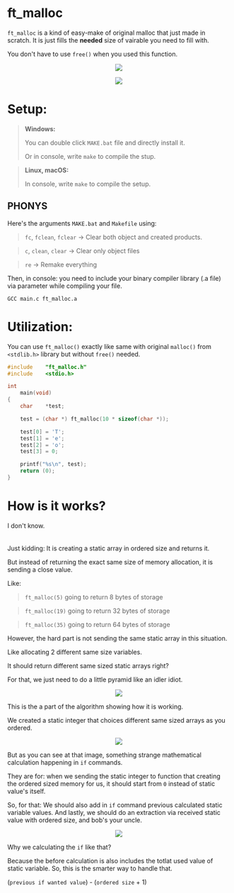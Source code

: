 # ft_malloc

`ft_malloc` is a kind of easy-make of original malloc that just made in scratch. It is just fills the **needed** size of vairable you need to fill with.

You don't have to use `free()` when you used this function.

<P ALIGN="CENTER"><IMG SRC="https://cdn.discordapp.com/attachments/630843149778157623/1081229366865956945/maximum-tension.png"></P>

<P ALIGN="CENTER"><IMG SRC="https://cdn.discordapp.com/attachments/630843149778157623/1081229311144640562/maximum-tension.png"></P>

# Setup:

> **Windows:**
>
> You can double click `MAKE.bat` file and directly install it.
> 
> Or in console, write `make` to compile the stup.

> **Linux, macOS:**
> 
> In console, write `make` to compile the setup.

## PHONYS

Here's the arguments `MAKE.bat` and `Makefile` using:

> `fc`, `fclean`, `fclear` -> Clear both object and created products.

> `c`, `clean`, `clear` -> Clear only object files

> `re` -> Remake everything

Then, in console: you need to include your binary compiler library (.a file) via parameter while compiling your file.

```
GCC main.c ft_malloc.a
```
	
# Utilization:

You can use `ft_malloc()` exactly like same with original `malloc()` from `<stdlib.h>` library but without `free()` needed.

```c
#include	"ft_malloc.h"
#include	<stdio.h>

int
	main(void)
{
	char	*test;

	test = (char *) ft_malloc(10 * sizeof(char *));

	test[0] = 'T';
	test[1] = 'e';
	test[2] = 'o';
	test[3] = 0;

	printf("%s\n", test);
	return (0);
}
```

# How is it works?

I don't know.
<BR>
<BR>
<BR>
Just kidding: It is creating a static array in ordered size and returns it.

But instead of returning the exact same size of memory allocation, it is sending a close value.

Like:

> `ft_malloc(5)` going to return 8 bytes of storage

> `ft_malloc(19)` going to return 32 bytes of storage

> `ft_malloc(35)` going to return 64 bytes of storage

However, the hard part is not sending the same static array in this situation.

Like allocating 2 different same size variables.

It should return different same sized static arrays right?

For that, we just need to do a little pyramid like an idler idiot.

<P ALIGN="CENTER"><IMG SRC="https://cdn.discordapp.com/attachments/630843149778157623/1089172691908558848/ft_malloc.png"></P>

This is the a part of the algorithm showing how it is working.

We created a static integer that choices different same sized arrays as you ordered.

<P ALIGN="CENTER"><IMG SRC="https://cdn.discordapp.com/attachments/630843149778157623/1088552814676021259/1.png"></P>

But as you can see at that image, something strange mathematical calculation happening in `if` commands.

They are for: when we sending the static integer to function that creating the ordered sized memory for us, it should start from `0` instead of static value's itself.

So, for that: We should also add in `if` command previous calculated static variable values.
And lastly, we should do an extraction via received static value with ordered size, and bob's your uncle.

<P ALIGN="CENTER"><IMG SRC="https://cdn.discordapp.com/attachments/630843149778157623/1088552802508341359/2.png"></P>

Why we calculating the `if` like that?

Because the before calculation is also includes the totlat used value of static variable. So, this is the smarter way to handle that.

(`previous if wanted value`) - (`ordered size` + 1)
